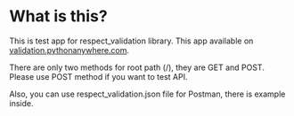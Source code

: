 # What is this?

This is test app for respect_validation library. This app available on 
[validation.pythonanywhere.com](https://validation.pythonanywhere.com/).

There are only two methods for root path (/), they are GET and POST. Please use 
POST method if you want to test API.

Also, you can use respect_validation.json file for Postman, there is example inside.